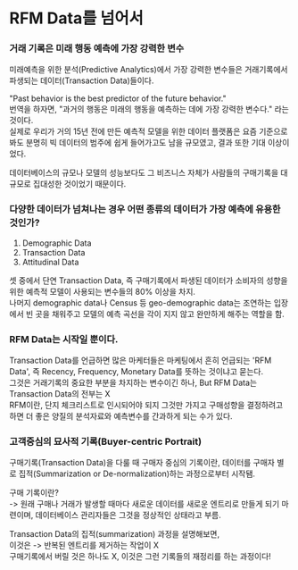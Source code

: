 # RFM Data를 넘어서            

### 거래 기록은 미래 행동 예측에 가장 강력한 변수       
미래예측을 위한 분석(Predictive Analytics)에서 가장 강력한 변수들은 거래기록에서 파생되는 데이터(Transaction Data)들이다.     

"Past behavior is the best predictor of the future behavior."    
번역을 하자면, "과거의 행동은 미래의 행동을 예측하는 데에 가장 강력한 변수다." 라는 것이다.   
실제로 우리가 거의 15년 전에 만든 예측적 모델을 위한 데이터 플랫폼은 요즘 기준으로 봐도 분명히 빅 데이터의 범주에 쉽게 들어가고도 남을 규모였고, 결과 또한 기대 이상이었다.    

데이터베이스의 규모나 모델의 성능보다도 그 비즈니스 자체가 사람들의 구매기록을 대규모로 집대성한 것이었기 때문이다.    

### 다양한 데이터가 넘쳐나는 경우 어떤 종류의 데이터가 가장 예측에 유용한 것인가?    
1) Demographic Data   
2) Transaction Data   
3) Attitudinal Data    

셋 중에서 단연 Transaction Data, 즉 구매기록에서 파생된 데이터가 소비자의 성향을 위한 예측적 모델이 사용되는 변수들의 80% 이상을 차지.   
나머지 demographic data나 Census 등 geo-demographic data는 조연하는 입장에서 빈 곳을 채워주고 모델의 예측 곡선을 각이 지지 않고 완만하게 해주는 역할을 함.      

### RFM Data는 시작일 뿐이다.      
Transaction Data를 언급하면 많은 마케터들은 마케팅에서 흔히 언급되는 'RFM Data', 즉 Recency, Frequency, Monetary Data를 뜻하는 것이냐고 묻는다.    
그것은 거래기록의 중요한 부분을 차지하는 변수이긴 하나, But RFM Data는 Transaction Data의 전부는 X     
RFM이란, 단지 체크리스트로 인시되어야 되지 그것만 가지고 구매성향을 결정하려고 하면 더 좋은 양질의 분석자료와 예측변수를 간과하게 되는 수가 있다.      

### 고객중심의 묘사적 기록(Buyer-centric Portrait)    
구매기록(Transaction Data)을 다룰 때 구매자 중심의 기록이란, 데이터를 구매자 별로 집적(Summarization or De-normalization)하는 과정으로부터 시작됌.     


구매 기록이란?   
-> 원래 구매나 거래가 발생할 때마다 새로운 데이터를 새로운 엔트리로 만들게 되기 마련이며, 데이터베이스 관리자들은 그것을 정상적인 상태라고 부름.     

Transaction Data의 집적(summarization) 과정을 설명해보면,    
이것은 -> 반복된 엔트리를 제거하는 작업이 X     
구매기록에서 버릴 것은 하나도 X, 이것은 그런 기록들의 재정리를 하는 과정이다!    




